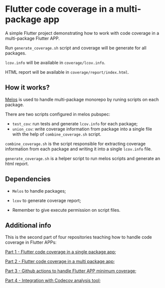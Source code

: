 # Flutter code coverage in a multi-package app

A simple Flutter project demonstrating how to work with code coverage in a multi-package Flutter APP.

Run `generate_coverage.sh` script and coverage will be generate for all packages.

`lcov.info` will be available in `coverage/lcov.info`.

HTML report will be available in `coverage/report/index.html`.

## How it works?

[Melos](https://melos.invertase.dev/) is used to handle multi-package monorepo by runing scripts on each package.

There are two scripts configured in melos pubspec:

- `test_cov`: run tests and generate `lcov.info` for each package;
- `union_cov`: write coverage information from package into a single file with the help of `combine_coverage.sh` script.

`combine_coverage.sh` is the script responsible for extracting coverage information from each package and writing it into a single `lcov.info` file.

`generate_coverage.sh` is a helper script to run melos scripts and generate an html report.

## Dependencies

- `Melos` to handle packages;

- `lcov` to generate coverage report;

- Remember to give execute permission on script files.

## Additional info

This is the second part of four repositories teaching how to handle code coverage in Flutter APPs:

[Part 1 - Flutter code coverage in a single package app](https://github.com/cantellir/flutter_code_coverage_single_package);

[Part 2 - Flutter code coverage in a multi package app](https://github.com/cantellir/flutter_code_coverage_multi_package);

[Part 3 - Github actions to handle Flutter APP minimum coverage](https://github.com/cantellir/flutter_code_coverage_minimum_github_action);

[Part 4 - Integration with Codecov analysis tool](https://github.com/cantellir/flutter_code_coverage_github_codecov);